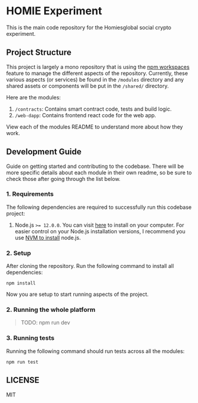 # HOMIE Experiment

This is the main code repository for the Homiesglobal social crypto experiment.

## Project Structure

This project is largely a mono repository that is using the [npm workspaces](https://docs.npmjs.com/cli/v7/using-npm/workspaces) feature
to manage the different aspects of the repository.
Currently, these various aspects (or services) be found in the `/modules` directory and any shared assets or components 
will be put in the `/shared/` directory.

Here are the modules:
1. `/contracts`: Contains smart contract code, tests and build logic.
2. `/web-dapp`: Contains frontend react code for the web app.

View each of the modules README to understand more about how they work.


## Development Guide

Guide on getting started and contributing to the codebase.
There will be more specific details about each module in their own readme, so be sure to check those
after going through the list below.

### 1. Requirements

The following dependencies are required to successfully run this codebase project:

1. Node.js `>= 12.0.0`. You can visit [here](https://nodejs.org/en/download/) to install on your computer. 
For easier control on your Node.js installation versions, I recommend you use [NVM to install](https://github.com/nvm-sh/nvm#installing-and-updating) node.js. 


### 2. Setup

After cloning the repository. Run the following command to install all dependencies:

```shell
npm install
```

Now you are setup to start running aspects of the project.

### 2. Running the whole platform

> TODO: npm run dev

### 3. Running tests

Running the following command should run tests across all the modules:

```shell
npm run test
```

## LICENSE

MIT
